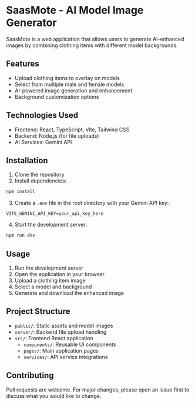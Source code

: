 # SaasMote - AI Model Image Generator

SaasMote is a web application that allows users to generate AI-enhanced images by combining clothing items with different model backgrounds.

## Features

- Upload clothing items to overlay on models
- Select from multiple male and female models
- AI-powered image generation and enhancement
- Background customization options

## Technologies Used

- Frontend: React, TypeScript, Vite, Tailwind CSS
- Backend: Node.js (for file uploads)
- AI Services: Gemini API

## Installation

1. Clone the repository
2. Install dependencies:
```bash
npm install
```

3. Create a `.env` file in the root directory with your Gemini API key:
```env
VITE_GEMINI_API_KEY=your_api_key_here
```

4. Start the development server:
```bash
npm run dev
```

## Usage

1. Run the development server
2. Open the application in your browser
3. Upload a clothing item image
4. Select a model and background
5. Generate and download the enhanced image

## Project Structure

- `public/`: Static assets and model images
- `server/`: Backend file upload handling
- `src/`: Frontend React application
  - `components/`: Reusable UI components
  - `pages/`: Main application pages
  - `services/`: API service integrations

## Contributing

Pull requests are welcome. For major changes, please open an issue first to discuss what you would like to change.
